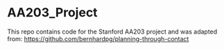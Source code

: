 # AA203_Project

This repo contains code for the Stanford AA203 project and was adapted from: https://github.com/bernhardpg/planning-through-contact

